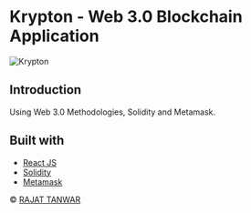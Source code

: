 # Krypton - Web 3.0 Blockchain Application 
![Krypton](https://ibb.co/5Kjc5sX)

## Introduction

Using Web 3.0 Methodologies, Solidity and Metamask.

## Built with 

- [React JS](https://reactjs.org/)
- [Solidity](https://soliditylang.org/)
- [Metamask](https://metamask.io/)

© [RAJAT TANWAR](https://github.com/GetRajatTanwar)
